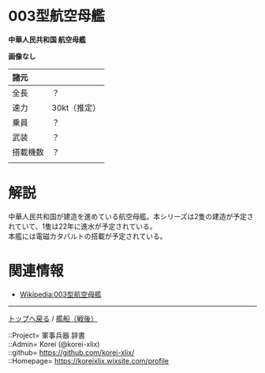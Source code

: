# 003型航空母艦
**中華人民共和国 航空母艦**

**画像なし**  
  

|諸元  |  |
|:--|:--|
|全長  |？  |
|速力  |30kt（推定）  |
|乗員  |？  |
|武装  |？  |
|搭載機数  |？  |
||  |


# 解説
中華人民共和国が建造を進めている航空母艦。本シリーズは2隻の建造が予定されていて、1隻は22年に進水が予定されている。  
本艦には電磁カタパルトの搭載が予定されている。  



# 関連情報
* [Wikipedia:003型航空母艦](https://ja.wikipedia.org/wiki/003%E5%9E%8B%E8%88%AA%E7%A9%BA%E6%AF%8D%E8%89%A6)


***
[トップへ戻る](/readme.md) / [艦船（戦後）](/ship_mod/readme.md)  
  
::Project= 軍事兵器 辞書  
::Admin= Korei (@korei-xlix)  
::github= https://github.com/korei-xlix/  
::Homepage= https://koreixlix.wixsite.com/profile  
